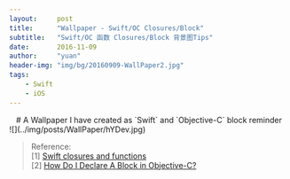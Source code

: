 ```yaml
---
layout:     post
title:      "Wallpaper - Swift/OC Closures/Block"
subtitle:   "Swift/OC 函数 Closures/Block 背景图Tips"
date:       2016-11-09
author:     "yuan"
header-img: "img/bg/20160909-WallPaper2.jpg"
tags:
    - Swift
    - iOS
---
```

 
<center>
# A Wallpaper I have created as `Swift` and `Objective-C` block reminder 
</center>
![](../img/posts/WallPaper/hYDev.jpg)

<br>

>Reference:<br>
>[1] [Swift closures and functions](http://fuckingblocksyntax.com/)<br>
>[2] [How Do I Declare A Block in Objective-C?](http://fuckingblocksyntax.com/)

